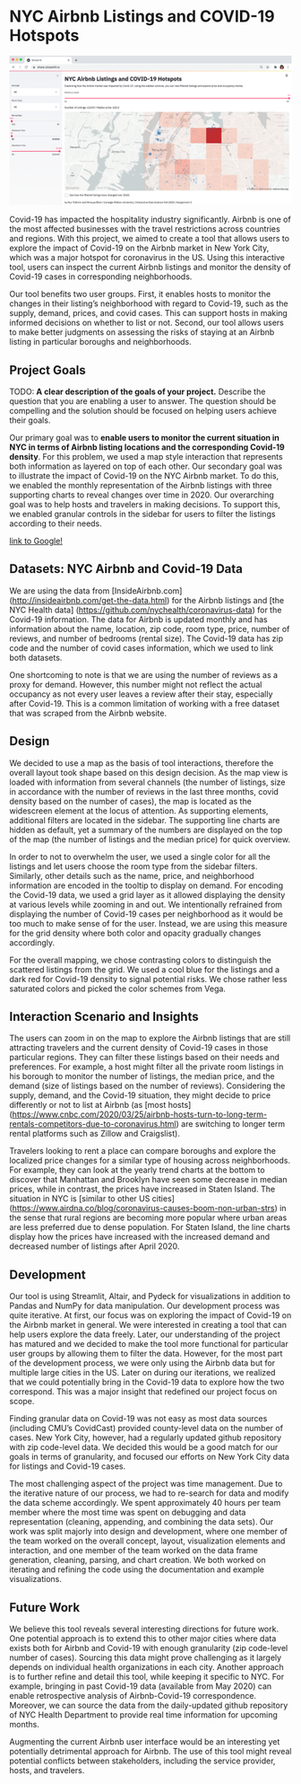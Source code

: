 # NYC Airbnb Listings and COVID-19 Hotspots

![A screenshot of your application. Could be a GIF.](screenshot_NYC.png)

Covid-19 has impacted the hospitality industry significantly. Airbnb is one of the most affected businesses with the travel restrictions across countries and regions. With this project, we aimed to create a tool that allows users to explore the impact of Covid-19 on the Airbnb market in New York City, which was a major hotspot for coronavirus in the US. Using this interactive tool, users can inspect the current Airbnb listings and monitor the density of Covid-19 cases in corresponding neighborhoods.

Our tool benefits two user groups. First, it enables hosts to monitor the changes in their listing’s neighborhood with regard to Covid-19, such as the supply, demand, prices, and covid cases. This can support hosts in making informed decisions on whether to list or not. Second, our tool allows users to make better judgments on assessing the risks of staying at an Airbnb listing in particular boroughs and neighborhoods.

## Project Goals

TODO: **A clear description of the goals of your project.** Describe the question that you are enabling a user to answer. The question should be compelling and the solution should be focused on helping users achieve their goals.

Our primary goal was to **enable users to monitor the current situation in NYC in terms of Airbnb listing locations and the corresponding Covid-19 density**. For this problem, we used a map style interaction that represents both information as layered on top of each other. Our secondary goal was to illustrate the impact of Covid-19 on the NYC Airbnb market. To do this, we enabled the monthly representation of the Airbnb listings with three supporting charts to reveal changes over time in 2020. Our overarching goal was to help hosts and travelers in making decisions. To support this, we enabled granular controls in the sidebar for users to filter the listings according to their needs.

[link to Google!](http://google.com)

## Datasets: NYC Airbnb and Covid-19 Data

We are using the data from [InsideAirbnb.com] (http://insideairbnb.com/get-the-data.html) for the Airbnb listings and [the NYC Health data] (https://github.com/nychealth/coronavirus-data) for the Covid-19 information. The data for Airbnb is updated monthly and has information about the name, location, zip code, room type, price, number of reviews, and number of bedrooms (rental size). The Covid-19 data has zip code and the number of covid cases information, which we used to link both datasets.

One shortcoming to note is that we are using the number of reviews as a proxy for demand. However, this number might not reflect the actual occupancy as not every user leaves a review after their stay, especially after Covid-19. This is a common limitation of working with a free dataset that was scraped from the Airbnb website.

## Design

We decided to use a map as the basis of tool interactions, therefore the overall layout took shape based on this design decision. As the map view is loaded with information from several channels (the number of listings, size in accordance with the number of reviews in the last three months, covid density based on the number of cases), the map is located as the widescreen element at the locus of attention. As supporting elements, additional filters are located in the sidebar. The supporting line charts are hidden as default, yet a summary of the numbers are displayed on the top of the map (the number of listings and the median price) for quick overview.

In order to not to overwhelm the user, we used a single color for all the listings and let users choose the room type from the sidebar filters. Similarly, other details such as the name, price, and neighborhood information are encoded in the tooltip to display on demand. For encoding the Covid-19 data, we used a grid layer as it allowed displaying the density at various levels while zooming in and out. We intentionally refrained from displaying the number of Covid-19 cases per neighborhood as it would be too much to make sense of for the user. Instead, we are using this measure for the grid density where both color and opacity gradually changes accordingly.

For the overall mapping, we chose contrasting colors to distinguish the scattered listings from the grid. We used a cool blue for the listings and a dark red for Covid-19 density to signal potential risks. We chose rather less saturated colors and picked the color schemes from Vega.

## Interaction Scenario and Insights

The users can zoom in on the map to explore the Airbnb listings that are still attracting travelers and the current density of Covid-19 cases in those particular regions. They can filter these listings based on their needs and preferences. For example, a host might filter all the private room listings in his borough to monitor the number of listings, the median price, and the demand (size of listings based on the number of reviews). Considering the supply, demand, and the Covid-19 situation, they might decide to price differently or not to list at Airbnb (as [most hosts] (https://www.cnbc.com/2020/03/25/airbnb-hosts-turn-to-long-term-rentals-competitors-due-to-coronavirus.html) are switching to longer term rental platforms such as Zillow and Craigslist).

Travelers looking to rent a place can compare boroughs and explore the localized price changes for a similar type of housing across neighborhoods. For example, they can look at the yearly trend charts at the bottom to discover that Manhattan and Brooklyn have seen some decrease in median prices, while in contrast, the prices have increased in Staten Island. The situation in NYC is [similar to other US cities] (https://www.airdna.co/blog/coronavirus-causes-boom-non-urban-strs) in the sense that rural regions are becoming more popular where urban areas are less preferred due to dense population. For Staten Island, the line charts display how the prices have increased with the increased demand and decreased number of listings after April 2020.

## Development

Our tool is using Streamlit, Altair, and Pydeck for visualizations in addition to Pandas and NumPy for data manipulation. Our development process was quite iterative. At first, our focus was on exploring the impact of Covid-19 on the Airbnb market in general. We were interested in creating a tool that can help users explore the data freely. Later, our understanding of the project has matured and we decided to make the tool more functional for particular user groups by allowing them to filter the data. However, for the most part of the development process, we were only using the Airbnb data but for multiple large cities in the US. Later on during our iterations, we realized that we could potentially bring in the Covid-19 data to explore how the two correspond. This was a major insight that redefined our project focus on scope.

Finding granular data on Covid-19 was not easy as most data sources (including CMU’s CovidCast) provided county-level data on the number of cases. New York City, however, had a regularly updated github repository with zip code-level data. We decided this would be a good match for our goals in terms of granularity, and focused our efforts on New York City data for listings and Covid-19 cases.

The most challenging aspect of the project was time management. Due to the iterative nature of our process, we had to re-search for data and modify the data scheme accordingly. We spent approximately 40 hours per team member where the most time was spent on debugging and data representation (cleaning, appending, and combining the data sets). Our work was split majorly into design and development, where one member of the team worked on the overall concept, layout, visualization elements and interaction, and one member of the team worked on the data frame generation, cleaning, parsing, and chart creation. We both worked on iterating and refining the code using the documentation and example visualizations.

## Future Work

We believe this tool reveals several interesting directions for future work. One potential approach is to extend this to other major cities where data exists both for Airbnb and Covid-19 with enough granularity (zip code-level number of cases). Sourcing this data might prove challenging as it largely depends on individual health organizations in each city. Another approach is to further refine and detail this tool, while keeping it specific to NYC. For example, bringing in past Covid-19 data (available from May 2020) can enable retrospective analysis of Airbnb-Covid-19 correspondence. Moreover, we can source the data from the daily-updated github repository of NYC Health Department to provide real time information for upcoming months.

Augmenting the current Airbnb user interface would be an interesting yet potentially detrimental approach for Airbnb. The use of this tool might reveal potential conflicts between stakeholders, including the service provider, hosts, and travelers.
